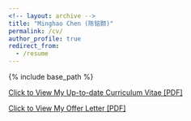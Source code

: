 ```yaml
---
<!-- layout: archive -->
title: "Minghao Chen (陈铭颢)"
permalink: /cv/
author_profile: true
redirect_from:
  - /resume
---
```


{% include base_path %}

[Click to View My Up-to-date Curriculum Vitae [PDF]](http://goatman1.github.io/files/Minghao-Chen-CV-2020.pdf)

[Click to View My Offer Letter [PDF]](http://goatman1.github.io/files/OfferCollection-M.Chen.pdf)

<!-- <embed src="http://goatman1.github.io/files/Minghao-Chen-CV-2020.pdf" width="650" height="1800" type='application/pdf'> -->
